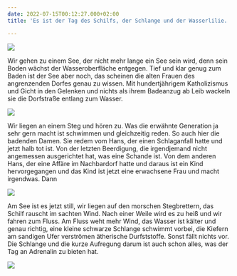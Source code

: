 ```yaml
---
date: 2022-07-15T00:12:27.000+02:00
title: 'Es ist der Tag des Schilfs, der Schlange und der Wasserlilie. '

---
```

![](/uploads/schilf-1.jpg)

Wir gehen zu einem See, der nicht mehr lange ein See sein wird, denn sein Boden wächst der Wasseroberfläche entgegen. Tief und klar genug zum Baden ist der See aber noch, das scheinen die alten Frauen des angrenzenden Dorfes genau zu wissen. Mit hundertjährigem Katholizismus und Gicht in den Gelenken und nichts als ihrem Badeanzug ab Leib wackeln sie die Dorfstraße entlang zum Wasser. 

![](/uploads/wasserlilie.jpg)

Wir liegen an einem Steg und hören zu. Was die erwähnte Generation ja sehr gern macht ist schwimmen und gleichzeitig reden.  So auch hier die badenden Damen. Sie redem vom Hans, der einen Schlaganfall hatte und jetzt halb tot ist. Von der letzten Beerdigung, die irgendjemand nicht angemessen ausgerichtet hat, was eine Schande ist. Von dem anderen Hans, der eine Affäre im Nachbardorf hatte und daraus ist ein Kind hervorgegangen und das Kind ist jetzt eine erwachsene Frau und macht irgendwas.  Dann 

![](/uploads/isar-2.jpg)

Am See ist es jetzt still, wir liegen auf den morschen Stegbrettern, das Schilf rauscht im sachten Wind. Nach einer Weile wird es zu heiß und wir fahren zum Fluss. Am Fluss weht mehr Wind, das Wasser ist kälter und genau richtig, eine kleine schwarze Schlange schwimmt vorbei, die Kiefern am sandigen Ufer verströmen ätherische Durfststoffe. Sonst fällt nichts vor. Die Schlange und die kurze Aufregung darum ist auch schon alles, was der Tag an Adrenalin zu bieten hat.

![](/uploads/wasser-fusse.jpg)